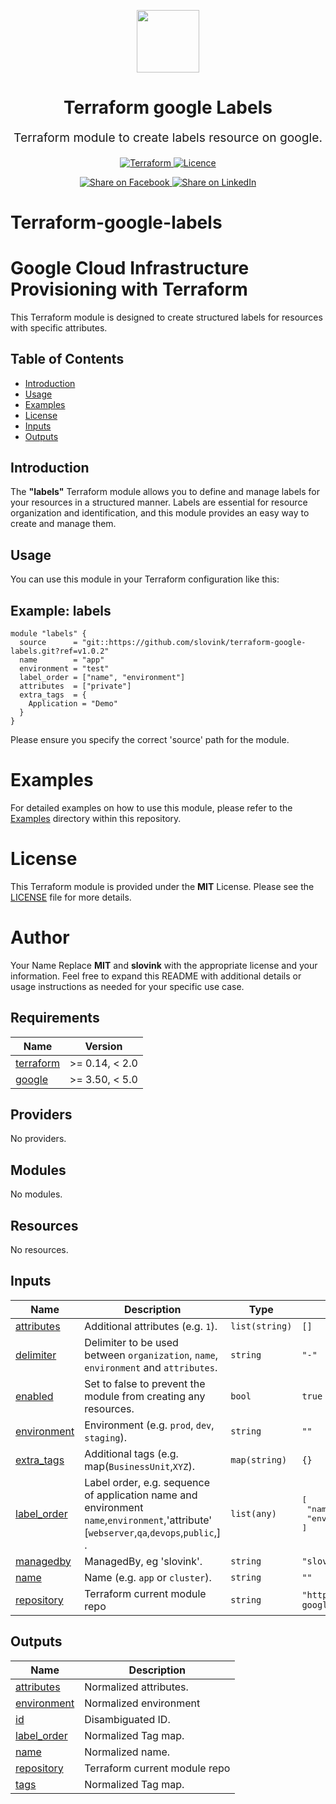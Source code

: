 <p align="center"> <img src="https://user-images.githubusercontent.com/50652676/62349836-882fef80-b51e-11e9-99e3-7b974309c7e3.png" width="100" height="100"></p>


<h1 align="center">
    Terraform google Labels
</h1>

<p align="center" style="font-size: 1.2rem;">
    Terraform module to create labels resource on google.
     </p>

<p align="center">

<a href="https://www.terraform.io">
  <img src="https://img.shields.io/badge/Terraform-v1.7.4-green" alt="Terraform">
</a>
<a href="https://github.com/slovink/terraform-google-labels/blob/main/LICENSE">
  <img src="https://img.shields.io/badge/License-APACHE-blue.svg" alt="Licence">
</a>



</p>
<p align="center">

<a href='https://www.facebook.com/Slovink.in=https://github.com/slovink/terraform-lables'>
  <img title="Share on Facebook" src="https://user-images.githubusercontent.com/50652676/62817743-4f64cb80-bb59-11e9-90c7-b057252ded50.png" />
</a>
<a href='https://www.linkedin.com/company/101534993/admin/feed/posts/=https://github.com/slovink/terraform-lables'>
  <img title="Share on LinkedIn" src="https://user-images.githubusercontent.com/50652676/62817742-4e339e80-bb59-11e9-87b9-a1f68cae1049.png" />
</a>



# Terraform-google-labels
# Google Cloud Infrastructure Provisioning with Terraform

This Terraform module is designed to create structured labels for resources with specific attributes.

## Table of Contents

- [Introduction](#introduction)
- [Usage](#usage)
- [Examples](#examples)
- [License](#license)
- [Inputs](#inputs)
- [Outputs](#outputs)
## Introduction

The **"labels"** Terraform module allows you to define and manage labels for your resources in a structured manner. Labels are essential for resource organization and identification, and this module provides an easy way to create and manage them.

## Usage

You can use this module in your Terraform configuration like this:
## Example: labels
```hcl
module "labels" {
  source      = "git::https://github.com/slovink/terraform-google-labels.git?ref=v1.0.2"
  name        = "app"
  environment = "test"
  label_order = ["name", "environment"]
  attributes  = ["private"]
  extra_tags  = {
    Application = "Demo"
  }
}
```
Please ensure you specify the correct 'source' path for the module.

# Examples

For detailed examples on how to use this module, please refer to the [Examples](https://github.com/slovink/terraform-google-labels/tree/master/example) directory within this repository.

# License
This Terraform module is provided under the **MIT** License. Please see the [LICENSE](https://github.com/slovink/terraform-google-labels/blob/master/LICENSE) file for more details.

# Author
Your Name
Replace **MIT** and **slovink** with the appropriate license and your information. Feel free to expand this README with additional details or usage instructions as needed for your specific use case.

<!-- BEGIN_TF_DOCS -->
## Requirements

| Name | Version |
|------|---------|
| <a name="requirement_terraform"></a> [terraform](#requirement\_terraform) | >= 0.14, < 2.0 |
| <a name="requirement_google"></a> [google](#requirement\_google) | >= 3.50, < 5.0 |

## Providers

No providers.

## Modules

No modules.

## Resources

No resources.

## Inputs

| Name | Description | Type | Default | Required |
|------|-------------|------|---------|:--------:|
| <a name="input_attributes"></a> [attributes](#input\_attributes) | Additional attributes (e.g. `1`). | `list(string)` | `[]` | no |
| <a name="input_delimiter"></a> [delimiter](#input\_delimiter) | Delimiter to be used between `organization`, `name`, `environment` and `attributes`. | `string` | `"-"` | no |
| <a name="input_enabled"></a> [enabled](#input\_enabled) | Set to false to prevent the module from creating any resources. | `bool` | `true` | no |
| <a name="input_environment"></a> [environment](#input\_environment) | Environment (e.g. `prod`, `dev`, `staging`). | `string` | `""` | no |
| <a name="input_extra_tags"></a> [extra\_tags](#input\_extra\_tags) | Additional tags (e.g. map(`BusinessUnit`,`XYZ`). | `map(string)` | `{}` | no |
| <a name="input_label_order"></a> [label\_order](#input\_label\_order) | Label order, e.g. sequence of application name and environment `name`,`environment`,'attribute' [`webserver`,`qa`,`devops`,`public`,] . | `list(any)` | <pre>[<br>  "name",<br>  "environment"<br>]</pre> | no |
| <a name="input_managedby"></a> [managedby](#input\_managedby) | ManagedBy, eg 'slovink'. | `string` | `"slovink"` | no |
| <a name="input_name"></a> [name](#input\_name) | Name  (e.g. `app` or `cluster`). | `string` | `""` | no |
| <a name="input_repository"></a> [repository](#input\_repository) | Terraform current module repo | `string` | `"https://github.com/slovink/terraform-google-labels"` | no |

## Outputs

| Name | Description |
|------|-------------|
| <a name="output_attributes"></a> [attributes](#output\_attributes) | Normalized attributes. |
| <a name="output_environment"></a> [environment](#output\_environment) | Normalized environment |
| <a name="output_id"></a> [id](#output\_id) | Disambiguated ID. |
| <a name="output_label_order"></a> [label\_order](#output\_label\_order) | Normalized Tag map. |
| <a name="output_name"></a> [name](#output\_name) | Normalized name. |
| <a name="output_repository"></a> [repository](#output\_repository) | Terraform current module repo |
| <a name="output_tags"></a> [tags](#output\_tags) | Normalized Tag map. |
<!-- END_TF_DOCS -->
